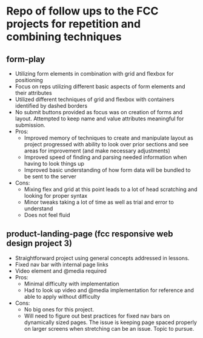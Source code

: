 # Repo of follow ups to the FCC projects for repetition and combining techniques

## form-play

* Utilizing form elements in combination with grid and flexbox for positioning
* Focus on reps utilizing different basic aspects of form elements and their attributes
* Utilized different techniques of grid and flexbox with containers identified by dashed borders
* No submit buttons provided as focus was on creation of forms and layout. Attempted to keep name and value attributes meaningful for submission.
* Pros:
    * Improved memory of techniques to create and manipulate layout as project progressed with ability to look over prior sections and see areas for improvement (and make necessary adjustments)
    * Improved speed of finding and parsing needed information when having to look things up
    * Improved basic understanding of how form data will be bundled to be sent to the server
* Cons: 
    * Mixing flex and grid at this point leads to a lot of head scratching and looking for proper syntax
    * Minor tweaks taking a lot of time as well as trial and error to understand
    * Does not feel fluid

## product-landing-page (fcc responsive web design project 3)

* Straightforward project using general concepts addressed in lessons.
* Fixed nav bar with internal page links
* Video element and @media required
* Pros:
    * Minimal difficulty with implementation
    * Had to look up video and @media implementation for reference and able to apply without difficulty
* Cons: 
    * No big ones for this project.
    * Will need to figure out best practices for fixed nav bars on dynamically sized pages. The issue is keeping page spaced properly on larger screens when stretching can be an issue. Topic to pursue.